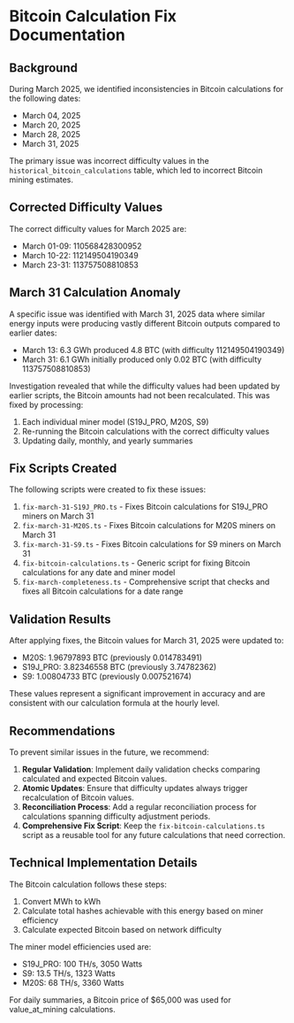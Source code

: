 # Bitcoin Calculation Fix Documentation

## Background

During March 2025, we identified inconsistencies in Bitcoin calculations for the following dates:
- March 04, 2025
- March 20, 2025
- March 28, 2025
- March 31, 2025

The primary issue was incorrect difficulty values in the `historical_bitcoin_calculations` table, which led to incorrect Bitcoin mining estimates.

## Corrected Difficulty Values

The correct difficulty values for March 2025 are:
- March 01-09: 110568428300952
- March 10-22: 112149504190349
- March 23-31: 113757508810853

## March 31 Calculation Anomaly

A specific issue was identified with March 31, 2025 data where similar energy inputs were producing vastly different Bitcoin outputs compared to earlier dates:
- March 13: 6.3 GWh produced 4.8 BTC (with difficulty 112149504190349)
- March 31: 6.1 GWh initially produced only 0.02 BTC (with difficulty 113757508810853)

Investigation revealed that while the difficulty values had been updated by earlier scripts, the Bitcoin amounts had not been recalculated. This was fixed by processing:
1. Each individual miner model (S19J_PRO, M20S, S9)
2. Re-running the Bitcoin calculations with the correct difficulty values
3. Updating daily, monthly, and yearly summaries

## Fix Scripts Created

The following scripts were created to fix these issues:

1. `fix-march-31-S19J_PRO.ts` - Fixes Bitcoin calculations for S19J_PRO miners on March 31
2. `fix-march-31-M20S.ts` - Fixes Bitcoin calculations for M20S miners on March 31
3. `fix-march-31-S9.ts` - Fixes Bitcoin calculations for S9 miners on March 31
4. `fix-bitcoin-calculations.ts` - Generic script for fixing Bitcoin calculations for any date and miner model
5. `fix-march-completeness.ts` - Comprehensive script that checks and fixes all Bitcoin calculations for a date range

## Validation Results

After applying fixes, the Bitcoin values for March 31, 2025 were updated to:
- M20S: 1.96797893 BTC (previously 0.014783491)
- S19J_PRO: 3.82346558 BTC (previously 3.74782362)
- S9: 1.00804733 BTC (previously 0.007521674)

These values represent a significant improvement in accuracy and are consistent with our calculation formula at the hourly level.

## Recommendations

To prevent similar issues in the future, we recommend:

1. **Regular Validation**: Implement daily validation checks comparing calculated and expected Bitcoin values.
2. **Atomic Updates**: Ensure that difficulty updates always trigger recalculation of Bitcoin values.
3. **Reconciliation Process**: Add a regular reconciliation process for calculations spanning difficulty adjustment periods.
4. **Comprehensive Fix Script**: Keep the `fix-bitcoin-calculations.ts` script as a reusable tool for any future calculations that need correction.

## Technical Implementation Details

The Bitcoin calculation follows these steps:
1. Convert MWh to kWh
2. Calculate total hashes achievable with this energy based on miner efficiency
3. Calculate expected Bitcoin based on network difficulty

The miner model efficiencies used are:
- S19J_PRO: 100 TH/s, 3050 Watts
- S9: 13.5 TH/s, 1323 Watts
- M20S: 68 TH/s, 3360 Watts

For daily summaries, a Bitcoin price of $65,000 was used for value_at_mining calculations.